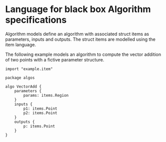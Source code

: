 # Language for black box Algorithm specifications

Algorithm models define an algorithm with associated struct items
as parameters, inputs and outputs. The struct items are
modelled using the item language.

The following example models an algorithm to
compute the vector addition of two points with
a fictive parameter structure.

```
import "example.item"

package algos

algo VectorAdd {
    parameters {
        params: items.Region
    }
    inputs {
        p1: items.Point
        p2: items.Point
    }
    outputs {
        p: items.Point
    }
}
```
